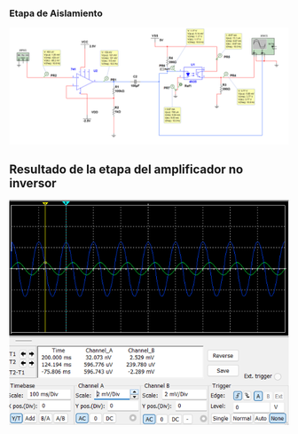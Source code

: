 ### Etapa de Aislamiento

![Aislamiento](img4.png)

## Resultado de la etapa del amplificador no inversor

![Preamplificador](img2.png)
